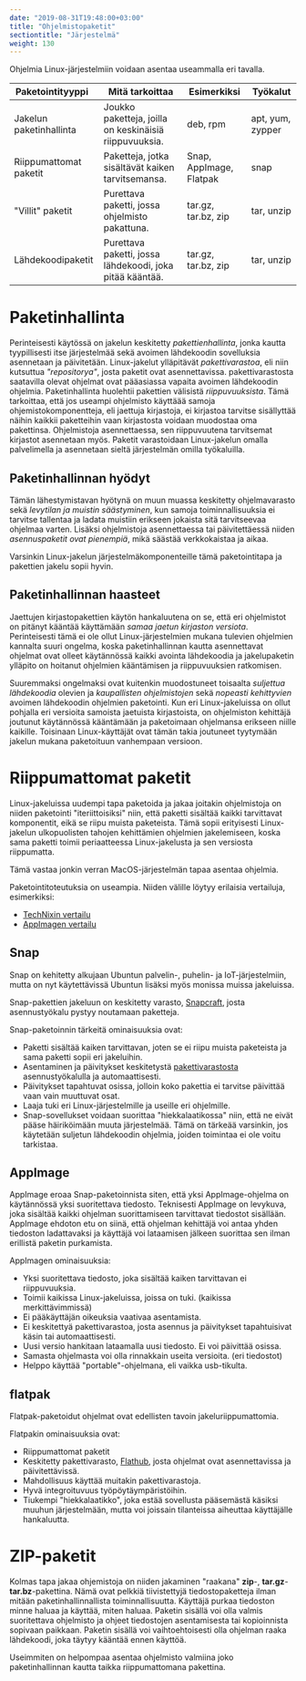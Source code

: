```yaml
---
date: "2019-08-31T19:48:00+03:00"
title: "Ohjelmistopaketit"
sectiontitle: "Järjestelmä"
weight: 130
---
```


Ohjelmia Linux-järjestelmiin voidaan asentaa useammalla eri tavalla.

| Paketointityyppi        | Mitä tarkoittaa                                         | Esimerkiksi             | Työkalut         |
|-------------------------|---------------------------------------------------------|-------------------------|------------------|
| Jakelun paketinhallinta | Joukko paketteja, joilla on keskinäisiä riippuvuuksia.  | deb, rpm                | apt, yum, zypper |
| Riippumattomat paketit  | Paketteja, jotka sisältävät kaiken tarvitsemansa.       | Snap, AppImage, Flatpak | snap             |
| "Villit" paketit        | Purettava paketti, jossa ohjelmisto pakattuna.          | tar.gz, tar.bz, zip     | tar, unzip       |
| Lähdekoodipaketit       | Purettava paketti, jossa lähdekoodi, joka pitää kääntää.| tar.gz, tar.bz, zip     | tar, unzip       |

Paketinhallinta
================

Perinteisesti käytössä on jakelun keskitetty *pakettienhallinta*, jonka kautta
tyypillisesti itse järjestelmää sekä avoimen lähdekoodin sovelluksia
asennetaan ja päivitetään. Linux-jakelut ylläpitävät *pakettivarastoa*, eli
niin kutsuttua *"repositorya"*, josta paketit ovat asennettavissa. pakettivarastosta
saatavilla olevat ohjelmat ovat pääasiassa vapaita avoimen lähdekoodin ohjelmia.
Paketinhallinta huolehtii pakettien välisistä
*riippuvuuksista*. Tämä tarkoittaa, että jos useampi ohjelmisto käyttäää samoja
ohjemistokomponentteja, eli jaettuja kirjastoja, ei kirjastoa tarvitse sisällyttää
näihin kaikkii paketteihin vaan kirjastosta voidaan muodostaa oma pakettinsa.
Ohjelmistoja asennettaessa, sen riippuvuutena tarvitsemat kirjastot asennetaan
myös. Paketit varastoidaan Linux-jakelun omalla palvelimella ja asennetaan
sieltä järjestelmän omilla työkaluilla.

Paketinhallinnan hyödyt
----------------------------------
Tämän lähestymistavan hyötynä on muun muassa keskitetty ohjelmavarasto sekä
*levytilan ja muistin säästyminen*, kun samoja toiminnallisuuksia ei tarvitse
tallentaa ja ladata muistiin erikseen jokaista sitä tarvitseevaa ohjelmaa
varten. Lisäksi ohjelmistoja asennettaessa tai päivitettäessä niiden *asennuspaketit
ovat pienempiä*, mikä säästää verkkokaistaa ja aikaa.

Varsinkin Linux-jakelun järjestelmäkomponenteille tämä paketointitapa
ja pakettien jakelu sopii hyvin.

Paketinhallinnan haasteet
--------------------------
Jaettujen kirjastopakettien käytön hankaluutena on se, että eri ohjelmistot on
pitänyt kääntää käyttämään *samaa jaetun kirjaston versiota*. Perinteisesti tämä
ei ole ollut Linux-järjestelmien mukana tulevien ohjelmien
kannalta suuri ongelma, koska paketinhallinnan kautta asennettavat ohjelmat ovat
olleet käytännössä kaikki avointa lähdekoodia ja jakelupaketin ylläpito on
hoitanut ohjelmien kääntämisen ja riippuvuuksien ratkomisen.

Suuremmaksi ongelmaksi ovat kuitenkin muodostuneet toisaalta *suljettua lähdekoodia*
olevien ja *kaupallisten ohjelmistojen* sekä *nopeasti kehittyvien* avoimen lähdekoodin
ohjelmien paketointi. Kun eri Linux-jakeluissa on ollut pohjalla eri versioita samoista
jaetuista kirjastoista, on ohjelmiston kehittäjä joutunut käytännössä kääntämään
ja paketoimaan ohjelmansa erikseen niille kaikille. Toisinaan Linux-käyttäjät
ovat tämän takia joutuneet tyytymään jakelun mukana paketoituun vanhempaan versioon.


Riippumattomat paketit
======================

Linux-jakeluissa uudempi tapa paketoida ja jakaa joitakin ohjelmistoja on
niiden paketointi "iteriittoisiksi" niin, että paketti sisältää kaikki tarvittavat
komponentit, eikä se riipu muista paketeista. Tämä sopii erityisesti
Linux-jakelun ulkopuolisten tahojen kehittämien ohjelmien jakelemiseen,
koska sama paketti toimii periaatteessa Linux-jakelusta ja sen versiosta riippumatta.

Tämä vastaa jonkin verran MacOS-järjestelmän tapaa asentaa ohjelmia.

Paketointitoteutuksia on useampia. Niiden välille löytyy erilaisia vertailuja, esimerkiksi:

- [TechNixin vertailu][TechNix]
- [AppImagen vertailu][AppImageComparison]

Snap
-----
Snap on kehitetty alkujaan Ubuntun palvelin-, puhelin- ja IoT-järjestelmiin,
mutta on nyt käytettävissä Ubuntun lisäksi myös monissa muissa jakeluissa.

Snap-pakettien jakeluun on keskitetty varasto, [Snapcraft],
josta asennustyökalu pystyy noutamaan paketteja.

Snap-paketoinnin tärkeitä ominaisuuksia ovat:

- Paketti sisältää kaiken tarvittavan, joten se ei riipu muista paketeista ja
  sama paketti sopii eri jakeluihin.
- Asentaminen ja päivitykset keskitetystä [pakettivarastosta][Snapcraft] asennustyökalulla
  ja automaattisesti.
- Päivitykset tapahtuvat osissa, jolloin koko pakettia ei tarvitse päivittää
  vaan vain muuttuvat osat.
- Laaja tuki eri Linux-järjestelmille ja useille eri ohjelmille.
- Snap-sovellukset voidaan suorittaa "hiekkalaatikossa" niin, että ne eivät
  pääse häiriköimään muuta järjestelmää. Tämä on tärkeää varsinkin, jos
  käytetään suljetun lähdekoodin ohjelmia, joiden toimintaa ei ole voitu tarkistaa.


AppImage
---------

AppImage eroaa Snap-paketoinnista siten, että yksi AppImage-ohjelma on käytännössä
yksi suoritettava tiedosto. Teknisesti AppImage on levykuva, joka sisältää
kaikki ohjelman suorittamiseen tarvittavat tiedostot sisällään. AppImage ehdoton
etu on siinä, että ohjelman kehittäjä voi antaa yhden tiedoston ladattavaksi ja
käyttäjä voi lataamisen jälkeen suorittaa sen ilman erillistä paketin purkamista.

AppImagen ominaisuuksia:

- Yksi suoritettava tiedosto, joka sisältää kaiken tarvittavan ei riippuvuuksia.
- Toimii kaikissa Linux-jakeluissa, joissa on tuki. (kaikissa merkittävimmissä)
- Ei pääkäyttäjän oikeuksia vaativaa asentamista.
- Ei keskitettyä pakettivarastoa, josta asennus ja päivitykset tapahtuisivat
  käsin tai automaattisesti.
- Uusi versio hankitaan lataamalla uusi tiedosto. Ei voi päivittää osissa.
- Samasta ohjelmasta voi olla rinnakkain useita versioita. (eri tiedostot)
- Helppo käyttää "portable"-ohjelmana, eli vaikka usb-tikulta.


flatpak
-------

Flatpak-paketoidut ohjelmat ovat edellisten tavoin jakeluriippumattomia.

Flatpakin ominaisuuksia ovat:

- Riippumattomat paketit
- Keskitetty pakettivarasto, [Flathub], josta ohjelmat ovat asennettavissa ja
  päivitettävissä.
- Mahdollisuus käyttää muitakin pakettivarastoja.
- Hyvä integroituvuus työpöytäympäristöihin.
- Tiukempi "hiekkalaatikko", joka estää sovellusta pääsemästä käsiksi muuhun
  järjestelmään, mutta voi joissain tilanteissa aiheuttaa käyttäjälle hankaluutta.



ZIP-paketit
===========

Kolmas tapa jakaa ohjemistoja on niiden jakaminen "raakana" **zip**-, **tar.gz**-
**tar.bz**-pakettina. Nämä ovat pelkkiä tiivistettyjä tiedostopaketteja ilman
mitään paketinhallinnallista toiminnallisuutta. Käyttäjä purkaa tiedoston
minne haluaa ja käyttää, miten haluaa. Paketin sisällä voi olla valmis
suoritettava ohjelmisto ja ohjeet tiedostojen asentamisesta tai kopioinnista
sopivaan paikkaan. Paketin sisällä voi vaihtoehtoisesti olla ohjelman
raaka lähdekoodi, joka täytyy kääntää ennen käyttöä.

Useimmiten on helpompaa asentaa ohjelmisto valmiina joko paketinhallinnan kautta
taikka riippumattomana pakettina.

[Snapcraft]: https://snapcraft.io/ (Snapcraft)
[Flathub]: https://flathub.org/home (Flathub)
[TechNix]: https://www.ostechnix.com/linux-package-managers-compared-appimage-vs-snap-vs-flatpak/ (Linux Package Managers Compared – Appimage vs Snap vs Flatpak)
[AppImageComparison]: https://github.com/AppImage/AppImageKit/wiki/Similar-projects#comparison (AppImage, Snap, Flatpak)
